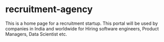 # recruitment-agency
 This is a  home page for a recruitment startup. This portal will be used by companies in India and worldwide for Hiring software engineers, Product Managers, Data Scientist etc. 
